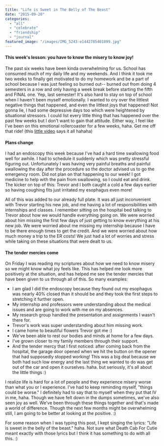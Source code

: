 ```yaml
---
title: "Life is Sweet in The Belly of The Beast"
date: "2015-09-20"
categories: 
  - "all"
  - "celebrate"
  - "friendship"
  - "journal"
featured_image: "/images/IMG_5243-e1442785401899.jpg"
---
```


#### This week's lesson: you have to know the misery to know joy!

The past six weeks have been kinda overwhelming for us. School has consumed much of my daily life and my weekends. And I think it took me two weeks to finally get motivated to do my homework and be a part of school because I was just feeling so burned out-- burned out from doing 4 semesters in a row and only having a week break before starting the fifth and FINAL one. Yep, last semester! It's also hard to stay on top of school when I haven't been myself emotionally. I wanted to cry over the littlest negative things that happened, and even the littlest joys that happened! Not gonna lie, I had some depressive days too which were heightened by situational stressors. I could list every little thing that has happened over the past few weeks but I don't want to gain that attitude. Either way, I feel like I've been on this emotional rollercoaster for a few weeks, haha. Get me off that ride! (this [little video](https://www.youtube.com/watch?v=Ruz-bMhgb6I) says it all hahaha)

#### Plans change

I had an endoscopy this week because I've had a hard time swallowing food well for awhile. I had to schedule it suddenly which was pretty stressful figuring out. Unfortunately I was having very painful breaths and painful swallowing the day after the procedure so the doctor advised us to go the emergency room. Did not plan on that happening to our week! I got medicine to help with the pain from swallowing, so I could eat and drink. The kicker on top of this: Trevor and I both caught a cold a few days earlier so having coughing fits just irritated my esophagus even more!

All of this was added to our already full plate. It was all just inconvenient with Trevor starting his new job, and me having a lot of responsibilities with internships and classes. I remember sitting on the hospital bed talking to Trevor about how we would handle everything going on. We were worried about him missing the first few days of just getting to know everything at his new job. We were worried about me missing my internship because I have to be there enough times to get the credit. And we were worried about how much money a trip to the ER costs! We just had a lot of worries and stress while taking on these situations that were dealt to us.

#### The tender mercies come

On Friday I was reading my scriptures about how we need to know misery so we might know what joy feels like. This has helped me look more positively at the situation, and has helped me see the tender mercies that have been given to us through all of this. So many examples:

- I am glad I did the endoscopy because they found out my esophagus was nearly 40% closed than it should be and they took the first steps to stretching it further open.
- My internship and professors were understanding about the medical issues and are going to work with me on my absences.
- My research group handled the presentation and assignments I wasn't there for.
- Trevor's work was super understanding about him missing work.
- I came home to beautiful flowers Trevor got me :)
- We've been able to rest our bodies and minds at home for a few days.
- I've grown closer to my family members through their support.
- And the tender mercy that I first noticed: after coming back from the hospital, the garage door opened when we hit the button on the opener that had supposedly stopped working! This was a big deal because we both had such low energy and the last thing we wanted to do was get out of the car and open it ourselves. haha. but seriously, it's all about the little things :)

I realize life is hard for a lot of people and they experience misery worse than what you or I experience. I've had to keep reminding myself, "things could be worse." I definitely had to say that to myself when they put that IV in me, haha. Though we have felt down in the dumps sometimes, we've also seen joy as well. We've been through these things together and that's made a world of difference. Though the next few months might be overwhelming still, I am going to be better at looking at the positive. :)

For some reason when I was typing this post, I kept singing the lyrics: "Life is sweet in the belly of the beast." haha. Not sure what Death Cab For Cutie meant exactly with those lyrics but I think it has something to do with all this. :)
